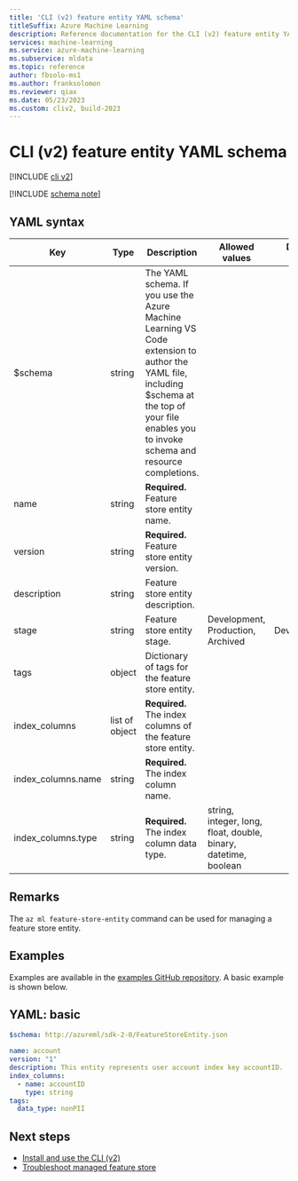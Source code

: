 ```yaml
---
title: 'CLI (v2) feature entity YAML schema'
titleSuffix: Azure Machine Learning
description: Reference documentation for the CLI (v2) feature entity YAML schema.
services: machine-learning
ms.service: azure-machine-learning
ms.subservice: mldata
ms.topic: reference
author: fbsolo-ms1
ms.author: franksolomon
ms.reviewer: qiax
ms.date: 05/23/2023
ms.custom: cliv2, build-2023
---
```


# CLI (v2) feature entity YAML schema

[!INCLUDE [cli v2](includes/machine-learning-cli-v2.md)]


[!INCLUDE [schema note](includes/machine-learning-preview-old-json-schema-note.md)]

## YAML syntax


| Key | Type | Description | Allowed values | Default value |
|--|--|--|--|--|
| $schema | string | The YAML schema. If you use the Azure Machine Learning VS Code extension to author the YAML file, including $schema at the top of your file enables you to invoke schema and resource completions. |  |  |
| name | string | **Required.** Feature store entity name. |  |  |
| version | string | **Required.** Feature store entity version. |  |  |
| description | string | Feature store entity description. |  |  |
| stage | string | Feature store entity stage. | Development, Production, Archived | Development |
| tags | object | Dictionary of tags for the feature store entity. |  |  |
| index_columns | list of object | **Required.** The index columns of the feature store entity. |  |  |
| index_columns.name | string | **Required.** The index column name. |  |  |
| index_columns.type | string | **Required.** The index column data type. | string, integer, long, float, double, binary, datetime, boolean |  |

## Remarks

The `az ml feature-store-entity` command can be used for managing a feature store entity.

## Examples

Examples are available in the [examples GitHub repository](https://github.com/Azure/azureml-examples/tree/main/cli). A basic example is shown below.

## YAML: basic

```yaml
$schema: http://azureml/sdk-2-0/FeatureStoreEntity.json

name: account
version: "1"
description: This entity represents user account index key accountID.
index_columns:
  - name: accountID
    type: string
tags:
  data_type: nonPII
```

## Next steps

- [Install and use the CLI (v2)](how-to-configure-cli.md)
- [Troubleshoot managed feature store](troubleshooting-managed-feature-store.md)
